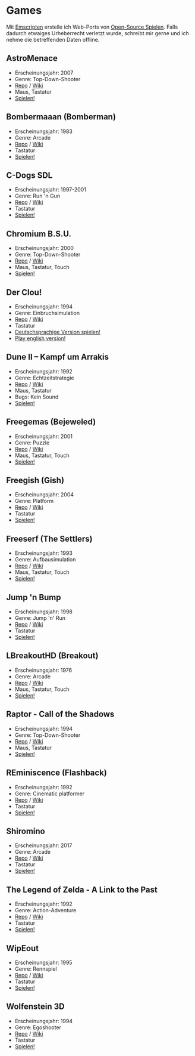 # Games

Mit [Emscripten](https://emscripten.org/) erstelle ich Web-Ports von [Open-Source Spielen](https://osgameclones.com/). Falls dadurch etwaiges Urheberrecht verletzt wurde, schreibt mir gerne und ich nehme die betreffenden Daten offline.

## AstroMenace

* Erscheinungsjahr: 2007
* Genre: Top-Down-Shooter
* [Repo](https://github.com/midzer/astromenace) / [Wiki](https://de.wikipedia.org/wiki/AstroMenace)
* Maus, Tastatur
* [Spielen!](/wasm/astromenace/)

## Bombermaaan (Bomberman)

* Erscheinungsjahr: 1983
* Genre: Arcade
* [Repo](https://github.com/midzer/Bombermaaan) / [Wiki](https://de.wikipedia.org/wiki/Bomberman)
* Tastatur
* [Spielen!](/wasm/bombermaaan/)

## C-Dogs SDL

* Erscheinungsjahr: 1997-2001
* Genre: Run 'n Gun
* [Repo](https://github.com/midzer/cdogs-sdl) / [Wiki](https://en.wikipedia.org/wiki/C-Dogs)
* Tastatur
* [Spielen!](/wasm/cdogs/)

## Chromium B.S.U.

* Erscheinungsjahr: 2000
* Genre: Top-Down-Shooter
* [Repo](https://github.com/midzer/chromium-bsu) / [Wiki](https://en.wikipedia.org/wiki/Chromium_B.S.U.)
* Maus, Tastatur, Touch
* [Spielen!](/wasm/chromium-bsu/)

## Der Clou!

* Erscheinungsjahr: 1994
* Genre: Einbruchsimulation
* [Repo](https://github.com/midzer/derclou) / [Wiki](https://de.wikipedia.org/wiki/Der_Clou!)
* Tastatur
* [Deutschsprachige Version spielen!](/wasm/derclou/)
* [Play english version!](/wasm/theclou/)

## Dune II – Kampf um Arrakis

* Erscheinungsjahr: 1992
* Genre: Echtzeitstrategie
* [Repo](https://github.com/midzer/OpenDUNE) / [Wiki](https://de.wikipedia.org/wiki/Dune_II_%E2%80%93_Kampf_um_Arrakis)
* Maus, Tastatur
* Bugs: Kein Sound
* [Spielen!](/wasm/opendune/)

## Freegemas (Bejeweled)

* Erscheinungsjahr: 2001
* Genre: Puzzle
* [Repo](https://github.com/midzer/freegemas) / [Wiki](https://en.wikipedia.org/wiki/Bejeweled)
* Maus, Tastatur, Touch
* [Spielen!](/wasm/freegemas/)

## Freegish (Gish)

* Erscheinungsjahr: 2004
* Genre: Platform
* [Repo](https://github.com/midzer/freegish) / [Wiki](https://en.wikipedia.org/wiki/Gish_(video_game))
* Tastatur
* [Spielen!](/wasm/freegish/)

## Freeserf (The Settlers)

* Erscheinungsjahr: 1993
* Genre: Aufbausimulation
* [Repo](https://github.com/midzer/freeserf) / [Wiki](https://de.wikipedia.org/wiki/Die_Siedler)
* Maus, Tastatur, Touch
* [Spielen!](/wasm/freeserf/)

## Jump 'n Bump

* Erscheinungsjahr: 1998
* Genre: Jump 'n' Run
* [Repo](https://github.com/midzer/jumpnbump) / [Wiki](https://en.wikipedia.org/wiki/Jump_%27n_Bump)
* Tastatur
* [Spielen!](/wasm/jumpnbump/)

## LBreakoutHD (Breakout)

* Erscheinungsjahr: 1976
* Genre: Arcade
* [Repo](https://github.com/midzer/lbreakouthd) / [Wiki](https://de.wikipedia.org/wiki/Breakout_%28Computerspiel%29)
* Maus, Tastatur, Touch
* [Spielen!](/wasm/lbreakouthd/)

## Raptor - Call of the Shadows

* Erscheinungsjahr: 1994
* Genre: Top-Down-Shooter
* [Repo](https://github.com/midzer/raptor) / [Wiki](https://de.wikipedia.org/wiki/Raptor_(Computerspiel))
* Maus, Tastatur
* [Spielen!](/wasm/raptor/)

## REminiscence (Flashback)

* Erscheinungsjahr: 1992
* Genre: Cinematic platformer
* [Repo](https://github.com/midzer/reminiscence) / [Wiki](https://de.wikipedia.org/wiki/Flashback_(Computerspiel))
* Tastatur
* [Spielen!](/wasm/reminiscence/)

## Shiromino

* Erscheinungsjahr: 2017
* Genre: Arcade
* [Repo](https://github.com/midzer/shiromino) / [Wiki](https://tetris.wiki/Shiromino)
* Tastatur
* [Spielen!](/wasm/shiromino/)

## The Legend of Zelda - A Link to the Past

* Erscheinungsjahr: 1992
* Genre: Action-Adventure
* [Repo](https://github.com/midzer/zelda3) / [Wiki](https://de.wikipedia.org/wiki/The_Legend_of_Zelda:_A_Link_to_the_Past)
* Tastatur
* [Spielen!](/wasm/zelda3/)

## WipEout

* Erscheinungsjahr: 1995
* Genre: Rennspiel
* [Repo](https://github.com/midzer/wipeout-rewrite) / [Wiki](https://de.wikipedia.org/wiki/Wipeout)
* Tastatur
* [Spielen!](/wasm/wipeout/)

## Wolfenstein 3D

* Erscheinungsjahr: 1994
* Genre: Egoshooter
* [Repo](https://github.com/midzer/wolf4sdl) / [Wiki](https://de.wikipedia.org/wiki/Wolfenstein_3D)
* Tastatur
* [Spielen!](/wasm/wolfenstein/)
